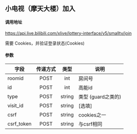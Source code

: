 ## 小电视（摩天大楼）加入

#### 调用地址

https://api.live.bilibili.com/xlive/lottery-interface/v5/smalltv/join

需要 Cookies，并验证登录状态(Cookies)

#### 参数

|   字段   |  传递方式 |    类型   |  说明  |
|---------|:-----------:|:--------:| ------ |
| roomid |      POST     |     int    |  房间号 |
|     id     |       POST     |     int    |  高能id  |
| type     |       POST     |   string |  类型 (guard之类的)   |
| visit_id |       POST     |   string |  [选填]  |
|   csrf    |       POST     |   string |  cookies之一 |
|   csrf_token | POST   |   string |  与csrf相同  |
